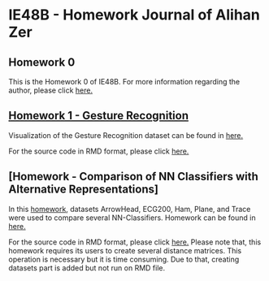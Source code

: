 # IE48B - Homework Journal of Alihan Zer

## Homework 0

This is the Homework 0 of IE48B. For more information regarding the author, please click [here.](/files/AlihanZer.md)

## [Homework 1 - Gesture Recognition](/files/ie48b_hw1_1.html)

Visualization of the Gesture Recognition dataset can be found in [here.](/files/ie48b_hw1_1.html)

For the source code in RMD format, please click [here.](/files/ie48b_hw1_1.Rmd)

## [Homework - Comparison of NN Classifiers with Alternative Representations]

In this [homework](/files/IE48B-HW3.html), datasets ArrowHead, ECG200, Ham, Plane, and Trace were used to compare several NN-Classifiers. Homework can be found in [here.](/files/IE48B-HW3.html)

For the source code in RMD format, please click [here.](/files/IE48B-HW3.Rmd) 
Please note that, this homework requires its users to create several distance matrices. This operation is necessary but it is time consuming. Due to that, creating datasets part is added but not run on RMD file.

